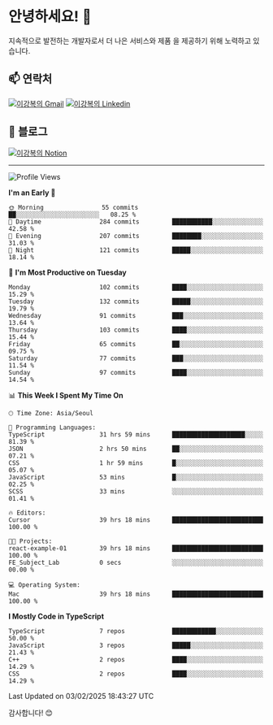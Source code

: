 # 안녕하세요! 👋

지속적으로 발전하는 개발자로서 더 나은 서비스와 제품
을 제공하기 위해 노력하고 있습니다.

## 📫 연락처
[![이강복의 Gmail](https://img.shields.io/badge/Gmail-D14836?style=for-the-badge&logo=gmail&logoColor=white)](mailto:pmmm114@gmail.com)
[![이강복의 Linkedin](https://img.shields.io/badge/LinkedIn-0077B5?style=for-the-badge&logo=linkedin&logoColor=white)](https://www.linkedin.com/in/lkb0297)

## 📝 블로그
[![이강복의 Notion](https://img.shields.io/badge/Notion-000000?style=for-the-badge&logo=notion&logoColor=white)](https://pmmm114.notion.site/)

---
<!--START_SECTION:waka-->
![Profile Views](http://img.shields.io/badge/Profile%20Views-0-blue)

**I'm an Early 🐤** 

```text
🌞 Morning                55 commits          ██░░░░░░░░░░░░░░░░░░░░░░░   08.25 % 
🌆 Daytime                284 commits         ███████████░░░░░░░░░░░░░░   42.58 % 
🌃 Evening                207 commits         ████████░░░░░░░░░░░░░░░░░   31.03 % 
🌙 Night                  121 commits         █████░░░░░░░░░░░░░░░░░░░░   18.14 % 
```
📅 **I'm Most Productive on Tuesday** 

```text
Monday                   102 commits         ████░░░░░░░░░░░░░░░░░░░░░   15.29 % 
Tuesday                  132 commits         █████░░░░░░░░░░░░░░░░░░░░   19.79 % 
Wednesday                91 commits          ███░░░░░░░░░░░░░░░░░░░░░░   13.64 % 
Thursday                 103 commits         ████░░░░░░░░░░░░░░░░░░░░░   15.44 % 
Friday                   65 commits          ██░░░░░░░░░░░░░░░░░░░░░░░   09.75 % 
Saturday                 77 commits          ███░░░░░░░░░░░░░░░░░░░░░░   11.54 % 
Sunday                   97 commits          ████░░░░░░░░░░░░░░░░░░░░░   14.54 % 
```


📊 **This Week I Spent My Time On** 

```text
🕑︎ Time Zone: Asia/Seoul

💬 Programming Languages: 
TypeScript               31 hrs 59 mins      ████████████████████░░░░░   81.39 % 
JSON                     2 hrs 50 mins       ██░░░░░░░░░░░░░░░░░░░░░░░   07.21 % 
CSS                      1 hr 59 mins        █░░░░░░░░░░░░░░░░░░░░░░░░   05.07 % 
JavaScript               53 mins             █░░░░░░░░░░░░░░░░░░░░░░░░   02.25 % 
SCSS                     33 mins             ░░░░░░░░░░░░░░░░░░░░░░░░░   01.41 % 

🔥 Editors: 
Cursor                   39 hrs 18 mins      █████████████████████████   100.00 % 

🐱‍💻 Projects: 
react-example-01         39 hrs 18 mins      █████████████████████████   100.00 % 
FE_Subject_Lab           0 secs              ░░░░░░░░░░░░░░░░░░░░░░░░░   00.00 % 

💻 Operating System: 
Mac                      39 hrs 18 mins      █████████████████████████   100.00 % 
```

**I Mostly Code in TypeScript** 

```text
TypeScript               7 repos             ████████████░░░░░░░░░░░░░   50.00 % 
JavaScript               3 repos             █████░░░░░░░░░░░░░░░░░░░░   21.43 % 
C++                      2 repos             ████░░░░░░░░░░░░░░░░░░░░░   14.29 % 
CSS                      2 repos             ████░░░░░░░░░░░░░░░░░░░░░   14.29 % 
```




 Last Updated on 03/02/2025 18:43:27 UTC
<!--END_SECTION:waka-->

감사합니다! 😊

